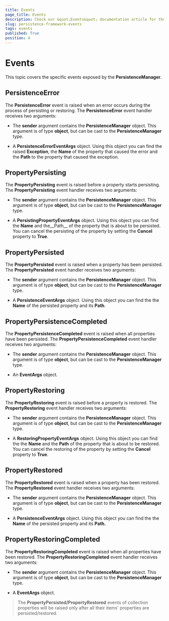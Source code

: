 ```yaml
---
title: Events
page_title: Events
description: Check our &quot;Events&quot; documentation article for the RadPersistenceFramework WPF control.
slug: persistence-framework-events
tags: events
published: True
position: 4
---
```


# Events

This topic covers the specific events exposed by the __PersistenceManager__.	  

## PersistenceError

The __PersistenceError__ event is raised when an error occurs during the process of persisting or restoring. The __PersistenceError__ event handler receives two arguments:		

* The __sender__ argument contains the __PersistenceManager__ object. This argument is of type __object__, but can be cast to the __PersistenceManager__ type.			

* A __PersistenceErrorEventArgs__ object. Using this object you can find the raised __Exception__, the __Name__ of the property that caused the error and the __Path__ to the property that caused the exception.			

## PropertyPersisting

The __PropertyPersisting__ event is raised before a property starts persisting. The __PropertyPersisting__ event handler receives two arguments:		

* The __sender__ argument contains the __PersistenceManager__ object. This argument is of type __object__, but can be cast to the __PersistenceManager__ type.			  

* A __PersistingPropertyEventArgs__ object. Using this object you can find the __Name__ and the__Path__ of the property that is about to be persisted. You can cancel the persisting of the property by setting the __Cancel__ property to __True__.			  

## PropertyPersisted

The __PropertyPersisted__ event is raised when a property has been persisted. The __PropertyPersisted__ event handler receives two arguments:		

* The __sender__ argument contains the __PersistenceManager__ object. This argument is of type __object__, but can be cast to the __PersistenceManager__ type.			  

* A __PersistenceEventArgs__ object. Using this object you can find the the __Name__ of the persisted property and its __Path__.			  

## PropertyPersistenceCompleted

The __PropertyPersistenceCompleted__ event is raised when all properties have been persisted. The __PropertyPersistenceCompleted__ event handler receives two arguments:		

* The __sender__ argument contains the __PersistenceManager__ object. This argument is of type __object__, but can be cast to the __PersistenceManager__ type.			

* An __EventArgs__ object.			

## PropertyRestoring

The __PropertyRestoring__ event is raised before a property is restored. The __PropertyRestoring__ event handler receives two arguments:		

* The __sender__ argument contains the __PersistenceManager__ object. This argument is of type __object__, but can be cast to the __PersistenceManager__ type.			  

* A __RestoringPropertyEventArgs__ object. Using this object you can find the the __Name__ and the __Path__ of the property that is about to be restored. You can cancel the restoring of the property by setting the __Cancel__ property to __True__.			  

## PropertyRestored

The __PropertyRestored__ event is raised when a property has been restored. The __PropertyRestored__ event handler receives two arguments:		

* The __sender__ argument contains the __PersistenceManager__ object. This argument is of type __object__, but can be cast to the __PersistenceManager__ type.			  

* A __PersistenceEventArgs__ object. Using this object you can find the the __Name__ of the persisted property and its __Path.__

## PropertyRestoringCompleted

The __PropertyRestoringCompleted__ event is raised when all properties have been restored. The __PropertyRestoringCompleted__ event handler receives two arguments:		

* The __sender__ argument contains the __PersistenceManager__ object. This argument is of type __object__, but can be cast to the __PersistenceManager__ type.			  

* A __EventArgs__ object.			  

>The __PropertyPersisted/PropertyRestored__ events of collection properties will be raised only after all their items' properties are persisted/restored.